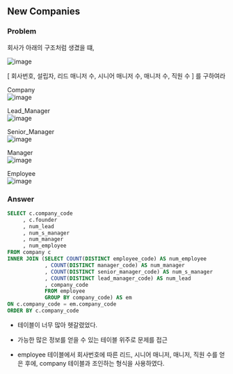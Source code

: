 ## New Companies

### Problem
회사가 아래의 구조처럼 생겼을 떄,

![image](https://user-images.githubusercontent.com/84497369/182027672-92698077-0352-4ffb-bd7f-b09c94b727a0.png)

[ 회사번호, 설립자, 리드 매니저 수, 시니어 매니저 수, 매니저 수, 직원 수 ] 를 구하여라


Company <br>
![image](https://user-images.githubusercontent.com/84497369/182027736-dd19be4c-7021-45f1-82e4-706a8fdef655.png)

Lead_Manager <br>
![image](https://user-images.githubusercontent.com/84497369/182027746-fb0a1e7d-ee3c-4c1f-bd31-437b78b1aee0.png)

Senior_Manager <br>
![image](https://user-images.githubusercontent.com/84497369/182027756-fd074e81-8070-4cfe-9590-72a2a195a460.png)

Manager <br>
![image](https://user-images.githubusercontent.com/84497369/182027760-013b6414-0993-4a93-bc01-aa272d123438.png)

Employee <br>
![image](https://user-images.githubusercontent.com/84497369/182027769-c339d8d9-9c17-4f9d-a607-09ff424bb58c.png)



### Answer

```sql
SELECT c.company_code
     , c.founder
     , num_lead
     , num_s_manager
     , num_manager
     , num_employee
FROM company c
INNER JOIN (SELECT COUNT(DISTINCT employee_code) AS num_employee
            , COUNT(DISTINCT manager_code) AS num_manager
            , COUNT(DISTINCT senior_manager_code) AS num_s_manager
            , COUNT(DISTINCT lead_manager_code) AS num_lead
            , company_code
            FROM employee
            GROUP BY company_code) AS em
ON c.company_code = em.company_code
ORDER BY c.company_code
```


- 테이블이 너무 많아 헷갈렸었다.
- 가능한 많은 정보를 얻을 수 있는 테이블 위주로 문제를 접근

- employee 테이블에서 회사번호에 따른 리드, 시니어 매니저, 매니저, 직원 수를 얻은 후에, company 테이블과 조인하는 형식을 사용하였다.
